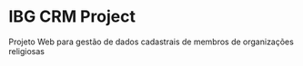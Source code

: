 # IBG CRM Project
Projeto Web para gestão de dados cadastrais de membros de organizações religiosas


